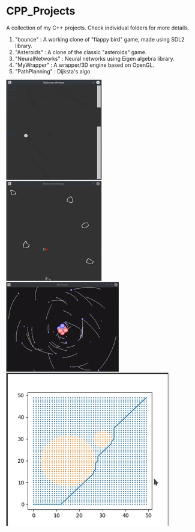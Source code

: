 # CPP_Projects
A collection of my C++ projects. Check individual folders for more details.
1. "bounce" : A working clone of "flappy bird" game, made using SDL2 library.
2. "Asteroids" : A clone of the classic "asteroids" game.
3. "NeuralNetworks" : Neural networks using Eigen algebra library.
4. "MyWrapper" : A wrapper/3D engine based on OpenGL.
5. "PathPlanning" : Dijksta's algo

![](https://github.com/adityapande-1995/CPP_Projects/blob/master/bounce/bounce.gif)
![](https://github.com/adityapande-1995/CPP_Projects/blob/master/Asteroids/ast.gif)
![](https://github.com/adityapande-1995/CPP_Projects/blob/master/MyWrapper/resources/gif3.gif)
![](https://github.com/adityapande-1995/CPP_Projects/blob/master/PathPlanning/dj.jpeg)

